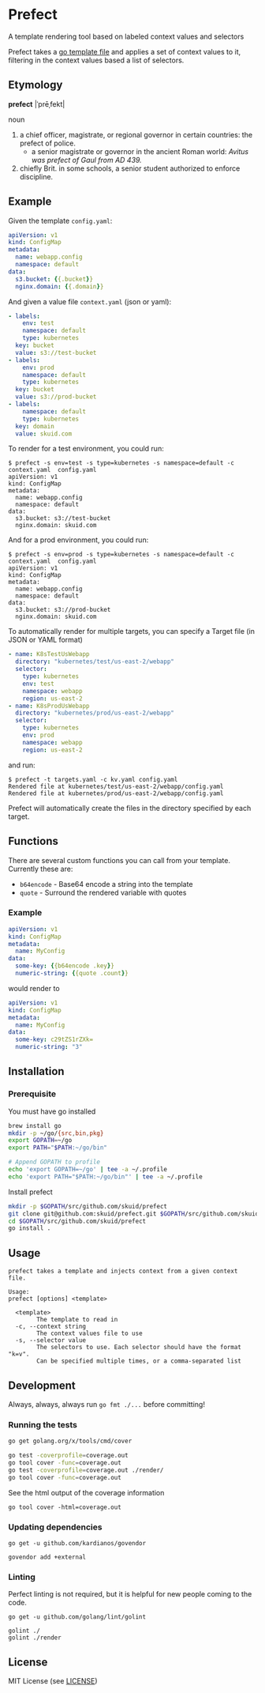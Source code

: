 # Prefect

A template rendering tool based on labeled context values and selectors

Prefect takes a [go template file](https://golang.org/pkg/text/template/) and applies a set of
context values to it, filtering in the context values based a list of selectors.

## Etymology

**prefect** |ˈprēˌfekt|

noun

1. a chief officer, magistrate, or regional governor in certain countries: the prefect of police.
    * a senior magistrate or governor in the ancient Roman world: _Avitus was prefect of Gaul from AD 439._
1. chiefly Brit. in some schools, a senior student authorized to enforce discipline.

## Example

Given the template `config.yaml`:

```yaml
apiVersion: v1
kind: ConfigMap
metadata:
  name: webapp.config
  namespace: default
data:
  s3.bucket: {{.bucket}}
  nginx.domain: {{.domain}}
```

And given a value file `context.yaml` (json or yaml):

```yaml
- labels:
    env: test
    namespace: default
    type: kubernetes
  key: bucket
  value: s3://test-bucket
- labels:
    env: prod
    namespace: default
    type: kubernetes
  key: bucket
  value: s3://prod-bucket
- labels:
    namespace: default
    type: kubernetes
  key: domain
  value: skuid.com
```

To render for a test environment, you could run:

```
$ prefect -s env=test -s type=kubernetes -s namespace=default -c context.yaml  config.yaml
apiVersion: v1
kind: ConfigMap
metadata:
  name: webapp.config
  namespace: default
data:
  s3.bucket: s3://test-bucket
  nginx.domain: skuid.com

```

And for a prod environment, you could run:

```
$ prefect -s env=prod -s type=kubernetes -s namespace=default -c context.yaml  config.yaml
apiVersion: v1
kind: ConfigMap
metadata:
  name: webapp.config
  namespace: default
data:
  s3.bucket: s3://prod-bucket
  nginx.domain: skuid.com
```

To automatically render for multiple targets, you can specify a Target file (in JSON or YAML format)

```yaml
- name: K8sTestUsWebapp
  directory: "kubernetes/test/us-east-2/webapp"
  selector:
    type: kubernetes
    env: test
    namespace: webapp
    region: us-east-2
- name: K8sProdUsWebapp
  directory: "kubernetes/prod/us-east-2/webapp"
  selector:
    type: kubernetes
    env: prod
    namespace: webapp
    region: us-east-2
```

and run:

```
$ prefect -t targets.yaml -c kv.yaml config.yaml
Rendered file at kubernetes/test/us-east-2/webapp/config.yaml
Rendered file at kubernetes/prod/us-east-2/webapp/config.yaml
```

Prefect will automatically create the files in the directory specified by each target.

## Functions

There are several custom functions you can call from your template. Currently these are:

- `b64encode` - Base64 encode a string into the template
- `quote` - Surround the rendered variable with quotes

### Example

```yaml
apiVersion: v1
kind: ConfigMap
metadata:
  name: MyConfig
data:
  some-key: {{b64encode .key}}
  numeric-string: {{quote .count}}
```

would render to

```yaml
apiVersion: v1
kind: ConfigMap
metadata:
  name: MyConfig
data:
  some-key: c29tZS1rZXk=
  numeric-string: "3"
```

## Installation

### Prerequisite

You must have go installed

```bash
brew install go
mkdir -p ~/go/{src,bin,pkg}
export GOPATH=~/go
export PATH="$PATH:~/go/bin"

# Append GOPATH to profile
echo 'export GOPATH=~/go' | tee -a ~/.profile
echo 'export PATH="$PATH:~/go/bin"' | tee -a ~/.profile
```

Install prefect

```bash
mkdir -p $GOPATH/src/github.com/skuid/prefect
git clone git@github.com:skuid/prefect.git $GOPATH/src/github.com/skuid/prefect
cd $GOPATH/src/github.com/skuid/prefect
go install .
```

## Usage

```
prefect takes a template and injects context from a given context file.

Usage:
prefect [options] <template>

  <template>
    	The template to read in
  -c, --context string
    	The context values file to use
  -s, --selector value
    	The selectors to use. Each selector should have the format "k=v".
    	Can be specified multiple times, or a comma-separated list
```

## Development

Always, always, always run `go fmt ./...` before committing!

### Running the tests

```bash
go get golang.org/x/tools/cmd/cover

go test -coverprofile=coverage.out
go tool cover -func=coverage.out
go test -coverprofile=coverage.out ./render/
go tool cover -func=coverage.out
```

See the html output of the coverage information

```
go tool cover -html=coverage.out
```

### Updating dependencies

```
go get -u github.com/kardianos/govendor

govendor add +external
```

### Linting

Perfect linting is not required, but it is helpful for new people coming to the code.

```
go get -u github.com/golang/lint/golint

golint ./
golint ./render
```

## License

MIT License (see [LICENSE](/LICENSE))
